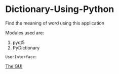 # Dictionary-Using-Python
Find the meaning of word using this application

Modules used are:
  1. pyqt5
  2. PyDictionary
 
    UserInterface:
[The GUI](https://raw.githubusercontent.com/samir2901/Dictionary-Using-Python/master/Screenshot/screenshot.png)
